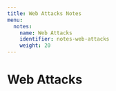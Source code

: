 ```yaml
---
title: Web Attacks Notes
menu:
  notes:
    name: Web Attacks
    identifier: notes-web-attacks
    weight: 20
---
```

# Web Attacks